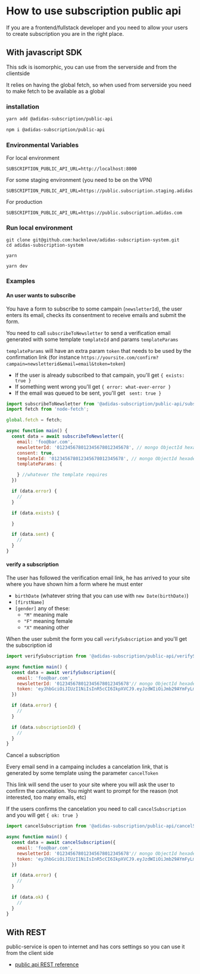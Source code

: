 # How to use subscription public api

If you are a frontend/fullstack developer and you need to allow your users to create subscription you are in the right place.

## With javascript SDK

This sdk is isomorphic, you can use from the serverside and from the clientside

It relies on having the global fetch, so when used from serverside you need to make fetch to be available as a global

### installation
```bash
yarn add @adidas-subscription/public-api
```

```bash
npm i @adidas-subscription/public-api
```

### Environmental Variables
For local environment
```
SUBSCRIPTION_PUBLIC_API_URL=http://localhost:8000
```

For some staging environment (you need to be on the VPN)
```
SUBSCRIPTION_PUBLIC_API_URL=https://public.subscription.staging.adidas.com
```

For production
```
SUBSCRIPTION_PUBLIC_API_URL=https://public.subscription.adidas.com
```

### Run local environment

```
git clone git@github.com:hacknlove/adidas-subscription-system.git
cd adidas-subscription-system

yarn

yarn dev
```

### Examples

#### An user wants to subscribe

You have a form to subscribe to some campain (`newsletterId`), the user enters its email, checks its consentment to receive emails and submit the form.

You need to call `subscribeToNewsletter` to send a verification email generated with some template `templateId` and params `templateParams`

`templateParams` will have an extra param `token` that needs to be used by the confirmation link (for instance `https://yoursite.com/confirm?campain=newsletterid&email=email&token=token`)


* If the user is already subscribed to that campain, you'll get `{ exists: true }`
* If something went wrong you'll get `{ error: what-ever-error }`
* If the email was queued to be sent, you'll get ` sent: true }`

```js
import subscribeToNewsletter from '@adidas-subscription/public-api/subscribeToNewsletter';
import fetch from 'node-fetch';

global.fetch = fetch;

async function main() {
  const data = await subscribeToNewsletter({
    email: 'foo@bar.com',
    newsletterId: '012345678012345678012345678', // mongo ObjectId hexadecimal representation
    consent: true,
    templateId: '012345678012345678012345678', // mongo ObjectId hexadecimal representation 
    templateParams: {

    } //whatever the template requires
  })

  if (data.error) {
    //
  }

  if (data.exists) {

  }

  if (data.sent) {
    //
  }
}
```

#### verify a subscription

The user has followed the verification email link, he has arrived to your site where you have shown him a form where he must enter

* `birthDate` (whatever string that you can use with `new Date(birthDate)`)
* `[firstName]` 
* `[gender]` any of these: 
    * `"M"` meaning male
    * `"F"` meaning female
    * `"X"` meaning other

When the user submit the form you call `verifySubscription` and you'll get the subscription id

```js
import verifySubscription from '@adidas-subscription/public-api/verifySubscription';

async function main() {
  const data = await verifySubscription({
    email: 'foo@bar.com',
    newsletterId: '012345678012345678012345678'// mongo ObjectId hexadecimal representation,
    token: 'eyJhbGciOiJIUzI1NiIsInR5cCI6IkpXVCJ9.eyJzdWIiOiJmb29AYmFyLmJ1eiIsImV4cGlyZXNJbiI6IjFkIiwiaXNzIjoiMDAwMDAwMDAwMDAwMDAwMDAwMDAwMDAwIiwiaWF0IjoxNjI0NzMyNjY4fQ.NegUPQHE3Jom0AR_j52u6cvfyIf3C_XIEwNVfEr8czQ' // JWT
  })

  if (data.error) {
    //
  }

  if (data.subscriptionId) {
    //
  }
}

```

Cancel a subscription 

Every email send in a campaing includes a cancelation link, that is generated by some template using the parameter `cancelToken`

This link will send the user to your site where you will ask the user to confirm the cancelation. You might want to prompt for the reason (not interested, too many emails, etc) 

If the users confirms the cancelation you need to call `cancelSubscription` and you will get `{ ok: true }`

```js
import cancelSubscription from '@adidas-subscription/public-api/cancelSubscription';

async function main() {
  const data = await cancelSubscription({
    email: 'foo@bar.com',
    newsletterId: '012345678012345678012345678'// mongo ObjectId hexadecimal representation,
    token: 'eyJhbGciOiJIUzI1NiIsInR5cCI6IkpXVCJ9.eyJzdWIiOiJmb29AYmFyLmJ1eiIsImV4cGlyZXNJbiI6IjFkIiwiaXNzIjoiMDAwMDAwMDAwMDAwMDAwMDAwMDAwMDAwIiwiaWF0IjoxNjI0NzMyNjY4fQ.NegUPQHE3Jom0AR_j52u6cvfyIf3C_XIEwNVfEr8czQ' // JWT
  })

  if (data.error) {
    //
  }

  if (data.ok) {
    //
  }
}
```

## With REST

public-service is open to internet and has cors settings so you can use it from the client side

* [public api REST reference](./public-api-rest-reference.md)
